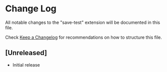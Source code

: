 # Change Log

All notable changes to the "save-test" extension will be documented in this file.

Check [Keep a Changelog](http://keepachangelog.com/) for recommendations on how to structure this file.

## [Unreleased]

- Initial release